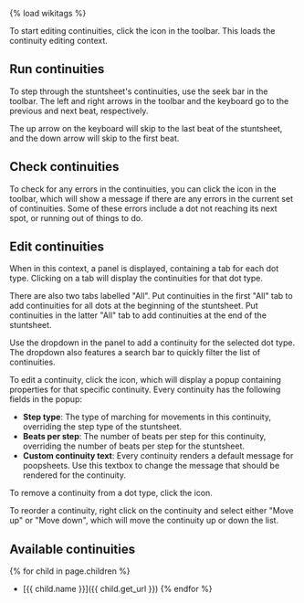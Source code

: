 {% load wikitags %}

To start editing continuities, click the <i class="icon-pencil-square-o"></i> icon in the toolbar. This loads the continuity editing context.

## Run continuities

To step through the stuntsheet's continuities, use the seek bar in the toolbar. The left and right arrows in the toolbar and the keyboard go to the previous and next beat, respectively.

The up arrow on the keyboard will skip to the last beat of the stuntsheet, and the down arrow will skip to the first beat.

## Check continuities

To check for any errors in the continuities, you can click the <i class="icon-check"></i> icon in the toolbar, which will show a message if there are any errors in the current set of continuities. Some of these errors include a dot not reaching its next spot, or running out of things to do.

## Edit continuities

When in this context, a panel is displayed, containing a tab for each dot type. Clicking on a tab will display the continuities for that dot type.

There are also two tabs labelled "All". Put continuities in the first "All" tab to add continuities for all dots at the beginning of the stuntsheet. Put continuities in the latter "All" tab to add continuities at the end of the stuntsheet.

Use the dropdown in the panel to add a continuity for the selected dot type. The dropdown also features a search bar to quickly filter the list of continuities.

To edit a continuity, click the <i class="icon-pencil"></i> icon, which will display a popup containing properties for that specific continuity. Every continuity has the following fields in the popup:

- **Step type**: The type of marching for movements in this continuity, overriding the step type of the stuntsheet.
- **Beats per step**: The number of beats per step for this continuity, overriding the number of beats per step for the stuntsheet.
- **Custom continuity text**: Every continuity renders a default message for poopsheets. Use this textbox to change the message that should be rendered for the continuity.

To remove a continuity from a dot type, click the <i class="icon-times"></i> icon.

To reorder a continuity, right click on the continuity and select either "Move up" or "Move down", which will move the continuity up or down the list.

## Available continuities

{% for child in page.children %}
- [{{ child.name }}]({{ child.get_url }})
{% endfor %}
